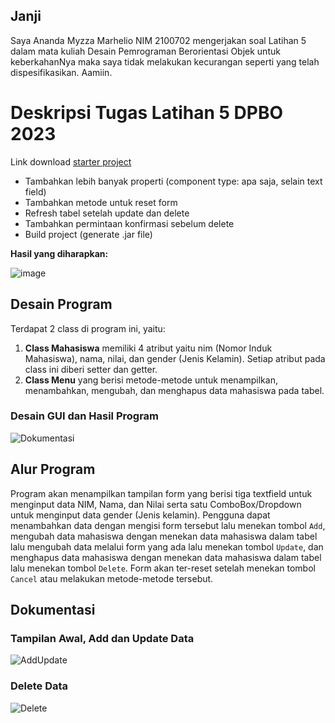 ## Janji
Saya Ananda Myzza Marhelio NIM 2100702 mengerjakan soal Latihan 5 dalam mata kuliah Desain Pemrograman Berorientasi Objek untuk keberkahanNya maka saya tidak melakukan kecurangan seperti yang telah dispesifikasikan. Aamiin.

# Deskripsi Tugas Latihan 5 DPBO 2023
Link download [starter project](https://drive.google.com/file/d/1TEnEay74nhGcSS9PPzQcxksIlaQhTiZ2/view?usp=sharing)

* Tambahkan lebih banyak properti (component type: apa saja, selain text field)
* Tambahkan metode untuk reset form
* Refresh tabel setelah update dan delete
* Tambahkan permintaan konfirmasi sebelum delete
* Build project (generate .jar file)

**Hasil yang diharapkan:**

![image](https://user-images.githubusercontent.com/100767177/226620357-f07ff521-b842-429b-b1e3-0098e4363c43.png)

## Desain Program
Terdapat 2 class di program ini, yaitu:
1. **Class Mahasiswa** memiliki 4 atribut yaitu nim (Nomor Induk Mahasiswa), nama, nilai, dan gender (Jenis Kelamin). Setiap atribut pada class ini diberi setter dan getter.
2. **Class Menu** yang berisi metode-metode untuk menampilkan, menambahkan, mengubah, dan menghapus data mahasiswa pada tabel.

### Desain GUI dan Hasil Program
![Dokumentasi](https://user-images.githubusercontent.com/100767177/226622386-01b0ca61-b602-4234-9fcf-0c94fbaa44dc.png)

## Alur Program
Program akan menampilkan tampilan form yang berisi tiga textfield untuk menginput data NIM, Nama, dan Nilai serta satu ComboBox/Dropdown untuk menginput data gender (Jenis kelamin). Pengguna dapat menambahkan data dengan mengisi form tersebut lalu menekan tombol `Add`, mengubah data mahasiswa dengan menekan data mahasiswa dalam tabel lalu mengubah data melalui form yang ada lalu menekan tombol `Update`, dan menghapus data mahasiswa dengan menekan data mahasiswa dalam tabel lalu menekan tombol `Delete`. Form akan ter-reset setelah menekan tombol `Cancel` atau melakukan metode-metode tersebut.

## Dokumentasi
### Tampilan Awal, Add dan Update Data
![AddUpdate](https://user-images.githubusercontent.com/100767177/226629086-c62bca47-ff2f-4151-a3b4-ea14f2eb6fb1.png)

### Delete Data
![Delete](https://user-images.githubusercontent.com/100767177/226629161-69a6ac3b-c281-4cda-9eed-a8c40f04a003.png)
